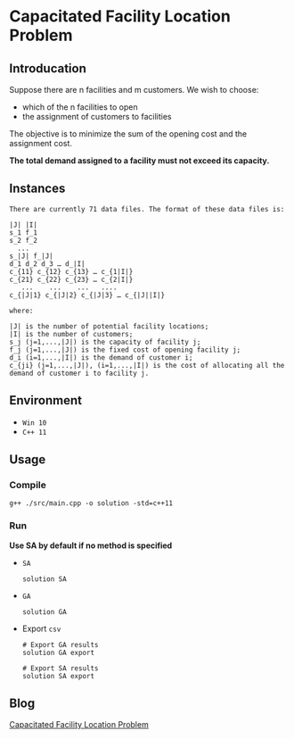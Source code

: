 # Capacitated Facility Location Problem 

## Introducation
Suppose there are n facilities and m customers. We wish to choose: 
* which of the n facilities to open 
* the assignment of customers to facilities 
 
The objective is to minimize the sum of the opening cost and the assignment cost. 

**The total demand assigned to a facility must not exceed its capacity.** 

## Instances
```
There are currently 71 data files. The format of these data files is:

|J| |I|
s_1 f_1
s_2 f_2
  ...
s_|J| f_|J|
d_1 d_2 d_3 … d_|I|
c_{11} c_{12} c_{13} … c_{1|I|} 
c_{21} c_{22} c_{23} … c_{2|I|} 
   ...    ...    ...   ....
c_{|J|1} c_{|J|2} c_{|J|3} … c_{|J||I|} 

where:

|J| is the number of potential facility locations;
|I| is the number of customers;
s_j (j=1,...,|J|) is the capacity of facility j;
f_j (j=1,...,|J|) is the fixed cost of opening facility j;
d_i (i=1,...,|I|) is the demand of customer i;
c_{ji} (j=1,...,|J|), (i=1,...,|I|) is the cost of allocating all the demand of customer i to facility j.
```

## Environment
* `Win 10`
* `C++ 11`

## Usage

### Compile
```
g++ ./src/main.cpp -o solution -std=c++11
```
### Run
**Use SA by default if no method is specified**
* `SA`
    ```
    solution SA
    ```
* `GA`
    ```
    solution GA
    ```
* Export `csv`
    ```
    # Export GA results
    solution GA export

    # Export SA results
    solution SA export
    ```
## Blog
[Capacitated Facility Location Problem](https://liu-yt.github.io/2018/12/22/Capacitated-Facility-Location-Problem/) 